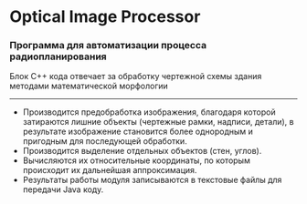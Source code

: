 # **Optical Image Processor**

### Программа для автоматизации процесса радиопланирования

Блок С++ кода отвечает за обработку чертежной схемы здания методами математической морфологии
____

- Производится предобработка изображения, благодаря которой затираются лишние объекты (чертежные рамки, надписи, детали), в результате изображение становится более однородным и пригодным для последующей обработки.
- Производится выделение отдельных объектов (стен, углов).
- Вычисляются их относительные координаты, по которым происходит их дальнейшая аппроксимация.
- Результаты работы модуля записываются в текстовые файлы для передачи Java коду.
